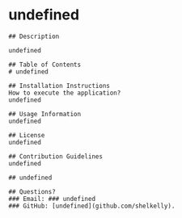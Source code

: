  # undefined 

    ## Description
    
    undefined

    ## Table of Contents
    # undefined

    ## Installation Instructions
    How to execute the application?
    undefined

    ## Usage Information
    undefined

    ## License
    undefined

    ## Contribution Guidelines
    undefined

    ## undefined

    ## Questions?
    ### Email: ### undefined
    ### GitHub: [undefined](github.com/shelkelly).
